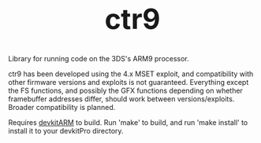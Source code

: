 <b><center><h1>ctr9</h></center></b>
==========

Library for running code on the 3DS's ARM9 processor.

ctr9 has been developed using the 4.x MSET exploit, and compatibility with other firmware versions and exploits is not guaranteed. Everything except the FS functions, and possibly the GFX functions depending on whether framebuffer addresses differ, should work between versions/exploits. Broader compatibility is planned.

Requires [devkitARM](http://sourceforge.net/projects/devkitpro/files/devkitARM/) to build. Run 'make' to build, and run 'make install' to install it to your devkitPro directory.